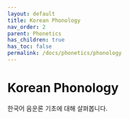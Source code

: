 ```yaml
---
layout: default
title: Korean Phonology
nav_order: 2
parent: Phonetics
has_children: true
has_toc: false
permalink: /docs/phonetics/phonology
---
```


# Korean Phonology

한국어 음운론 기초에 대해 살펴봅니다.
